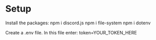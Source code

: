 # Setup

Install the packages:
  npm i discord.js
  npm i file-system
  npm i dotenv
  
 Create a .env file. In this file enter: token=YOUR_TOKEN_HERE
